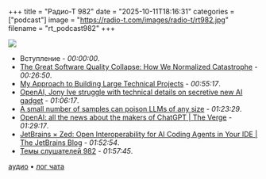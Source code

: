 +++
title = "Радио-Т 982"
date = "2025-10-11T18:16:31"
categories = ["podcast"]
image = "https://radio-t.com/images/radio-t/rt982.jpg"
filename = "rt_podcast982"
+++

![](https://radio-t.com/images/radio-t/rt982.jpg)

- Вступление - *00:00:00*.
- [The Great Software Quality Collapse: How We Normalized Catastrophe](https://techtrenches.substack.com/p/the-great-software-quality-collapse) - *00:26:50*.
- [My Approach to Building Large Technical Projects](https://mitchellh.com/writing/building-large-technical-projects) - *00:55:17*.
- [OpenAI, Jony Ive struggle with technical details on secretive new AI gadget](https://arstechnica.com/ai/2025/10/openai-jony-ive-struggle-with-technical-details-on-secretive-new-ai-gadget/) - *01:06:17*.
- [A small number of samples can poison LLMs of any size](https://www.anthropic.com/research/small-samples-poison) - *01:23:29*.
- [OpenAI: all the news about the makers of ChatGPT | The Verge](https://www.theverge.com/news/640086/openai-chat-gpt-news-updates) - *01:29:17*.
- [JetBrains × Zed: Open Interoperability for AI Coding Agents in Your IDE | The JetBrains Blog](https://blog.jetbrains.com/ai/2025/10/jetbrains-zed-open-interoperability-for-ai-coding-agents-in-your-ide/) - *01:52:54*.
- [Темы слушателей 982](https://radio-t.com/p/2025/10/07/prep-982/) - *01:57:45*.


[аудио](https://cdn.radio-t.com/rt_podcast982.mp3) • [лог чата](https://chat.radio-t.com/logs/radio-t-982.html)
<audio src="https://cdn.radio-t.com/rt_podcast982.mp3" preload="none"></audio>
